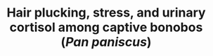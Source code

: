 ---
citation: "**Brand CM**, Boose KJ, Squires EC, Marchant LF, White FJ, Meinelt A, Snodgrass JJ. 2016. Hair plucking, stress, and urinary cortisol among captive bonobos (*Pan paniscus*). *Zoo Biology*. 35: 415-422." 
title: "Hair plucking, stress, and urinary cortisol among captive bonobos (*Pan paniscus*)"
authors: "**Brand CM**, Boose KJ, Squires EC, Marchant LF, White FJ, Meinelt A, Snodgrass JJ"
journal: "Zoo Biology"
pub_date: "2016-08-17"
pmid: "27533897"
image: "/images/publications/2016-08-17_brand.jpg"
pdf: "/files/publication_pdfs/2016-08-17_brand.pdf"
url: "https://onlinelibrary.wiley.com/doi/abs/10.1002/zoo.21320"
---